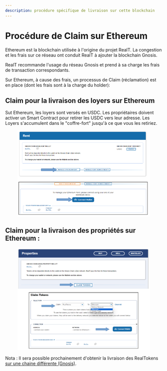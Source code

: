 ```yaml
---
description: procédure spécifique de livraison sur cette blockchain
---
```


# Procédure de Claim sur Ethereum

Ethereum est la blockchain utilisée à l'origine du projet RealT. La congestion et les frais sur ce réseau ont conduit RealT à ajouter la blockchain Gnosis.

RealT recommande l'usage du réseau Gnosis et prend à sa charge les frais de transaction correspondants.

Sur Ethereum, à cause des frais, un processus de Claim (réclamation) est en place (dont les frais sont à la charge du holder):

## Claim pour la livraison des loyers sur Ethereum

Sut Ethereum, les loyers sont versés en USDC. Les propriétaires doivent activer un Smart Contract pour retirer les USDC vers leur adresse. Les Loyers s'accumulent dans le "coffre-fort" jusqu'à ce que vous les retiriez.

<figure><img src="../../.gitbook/assets/image (132).png" alt=""><figcaption></figcaption></figure>

## Claim pour la livraison des propriétés sur Ethereum :

<figure><img src="../../.gitbook/assets/image (1) (1) (1) (1).png" alt=""><figcaption></figcaption></figure>

Nota : Il sera possible prochainement d'obtenir la livraison des RealTokens [sur une chaine différente (Gnosis)](../../defi-realt/bridge-realtokens-realt/bridge-integre-au-claim.md).
